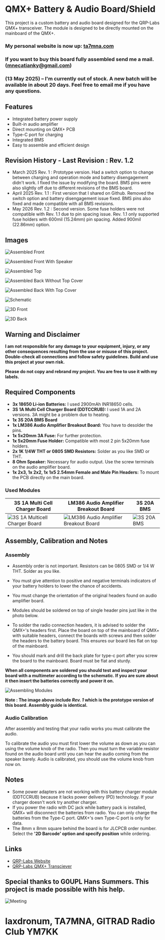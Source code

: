 # QMX+ Battery & Audio Board/Shield

This project is a custom battery and audio board designed for the QRP-Labs QMX+ transceiver. The module is designed to be directly mounted on the mainboard of the QMX+.

### My personal website is now up:  [ta7mna.com](https://ta7mna.com)

### If you want to buy this board fully assembled send me a mail. (mnecatianky@gmail.com)

### (13 May 2025) – I'm currently out of stock. A new batch will be available in about 20 days. Feel free to email me if you have any questions.

## Features
- Integrated battery power supply
- Built-in audio amplifier
- Direct mounting on QMX+ PCB
- Type-C port for charging
- Integrated BMS
- Easy to assemble and efficient design

## Revision History - Last Revision : Rev. 1.2

* March 2025 Rev. 1 : Prototype version. Had a switch option to change between charging and operation mode and battery disengagement didn't work. I fixed the issue by modifying the board. BMS pins were also slightly off due to different revisions of the BMS board.
* April 2025 Rev. 1.1 : First version that I shared on Github. Removed the switch option and battery disengagement issue fixed. BMS pins also fixed and made compatible with all BMS revisions.
* May 2026 Rev. 1.2 : Second version. Some fuse holders were not compatible with Rev. 1.1 due to pin spacing issue. Rev. 1.1 only supported fuse holders with 600mil (15.24mm) pin spacing. Added 900mil (22.86mm) option. 

## Images

![Assembled Front](https://github.com/laxdronum/QMX-Plus-Battery-and-Audio-Board/blob/main/Images/Assembled%20Front.jpeg)

![Assembled Front With Speaker](https://github.com/laxdronum/QMX-Plus-Battery-and-Audio-Board/blob/main/Images/Assembled%20Front%20with%20Speaker.jpeg)

![Assembled Top](https://github.com/laxdronum/QMX-Plus-Battery-and-Audio-Board/blob/main/Images/Assembled%20Top.jpeg)

![Assembled Back Without Top Cover](https://github.com/laxdronum/QMX-Plus-Battery-and-Audio-Board/blob/main/Images/Assembled%20Back%20Without%20Top%20Cover.jpeg)

![Assembled Back With Top Cover](https://github.com/laxdronum/QMX-Plus-Battery-and-Audio-Board/blob/main/Images/Assembled%20Back%20With%20Top%20Cover.jpeg)

![Schematic](https://github.com/laxdronum/QMX-Plus-Battery-and-Audio-Board/blob/main/Images/QMX%2B%20Battery%20%2B%20Audio%20Board%20Rev.%201.2%20Schematic.jpg)

![3D Front](https://github.com/laxdronum/QMX-Plus-Battery-and-Audio-Board/blob/main/Images/Rev.%201.2%203D%20Front.jpg)

![3D Back](https://github.com/laxdronum/QMX-Plus-Battery-and-Audio-Board/blob/main/Images/Rev%201.2%203D%20Back.jpg)


## Warning and Disclaimer

**I am not responsible for any damage to your equipment, injury, or any other consequences resulting from the use or misuse of this project. Double-check all connections and follow safety guidelines. Build and use this project at your own risk.**

**Please do not copy and rebrand my project. You are free to use it with my labels.**

## Required Components
- **3x 18650 Li-ion Batteries:** I used 2900mAh INR18650 cells.
- **3S 1A Multi Cell Charger Board (DDTCCRUB):** I used 1A and 2A versions. 3A might be a problem due to heating.
- **1x 3S 20A BMS Board** 
- **1x LM386 Audio Amplifier Breakout Board:** You have to desolder the pins.
- **1x 5x20mm 3A Fuse:** For further protection.
- **1x 5x20mm Fuse Holder:** Compatible with most 2 pin 5x20mm fuse holders.
- **2x 1K 1/4W THT or 0805 SMD Resistors:** Solder as you like SMD or THT.
- **8 Ohm Speaker:** Necessary for audio output. Use the screw terminals on the audio amplifier board.
- **1x 2x3, 1x 2x2, 1x 1x5 2.54mm Female and Male Pin Headers:** To mount the PCB directly on the main board.

### Used Modules

| 3S 1A Multi Cell Charger Board | LM386 Audio Amplifier Breakout Board | 3S 20A BMS |
|---------|---------|---------|
| ![3S 1A Multicell Charger Board](Images/3S%201A%20Multicell%20Charger%20Board.jpg) | ![LM386 Audio Amplifier Breakout Board](Images/LM386%20Breakout%20Board.jpg) | ![3S 20A BMS](Images/3S%2020A%20BMS.jpeg) |

## Assembly, Calibration and Notes

### Assembly

* Assembly order is not important. Resistors can be 0805 SMD or 1/4 W THT. Solder as you like. 

* You must give attention to positive and negative terminals indicators of your battery holders to lower the chance of accidents. 

* You must change the orientation of the original headers found on audio amplifier board.

* Modules should be soldered on top of single header pins just like in the photo below.

* To solder the radio connection headers, it is advised to solder the QMX+'s headers first. Place the board on top of the mainboard of QMX+ with suitable headers, connect the boards with screws and then solder the headers to the battery board. This ensures our board lies flat on top of the mainboard.

* You should mark and drill the back plate for type-c port after you screw the board to the mainboard. Board must be flat and sturdy.

**When all components are soldered you should test and inspect your board with a multimeter according to the schematic. If you are sure about it then insert the batteries correctly and power it on.**   

![Assembling Modules](https://github.com/laxdronum/QMX-Plus-Battery-and-Audio-Board/blob/main/Images/Assembling%20Modules.jpeg)

**Note : The image above include *Rev. 1* which is the prototype version of this board. Assembly guide is identical.**

### Audio Calibration

After assembly and testing that your radio works you must calibrate the audio.

To calibrate the audio you must first lower the volume as down as you can using the volume knob of the radio. Then you must turn the variable resistor found on the audio board until you can hear the audio coming from the speaker barely. Audio is calibrated,  you should use the volume knob from now on.

## Notes

* Some power adapters are not working with this battery charger module (DDTCCRUB) because it lacks power delivery (PD) technology. If your charger doesn't work try another charger. 
* If you power the radio with DC jack while battery pack is installed, QMX+ will disconnect the batteries from radio. You can only charge the batteries from the Type-C port. QMX+'s own Type-C port is only for data.
* The 8mm x 8mm square behind the board is for JLCPCB order number. Select the **'2D Barcode' option and specify position** while ordering.

## Links

* [QRP-Labs Website](https://www.qrp-labs.com)
* [QRP-Labs QMX+ Transciever](https://qrp-labs.com/qmxp.html)

## Special thanks to G0UPL Hans Summers. This project is made possible with his help.

![Meeting](https://github.com/laxdronum/QMX-Plus-Battery-and-Audio-Board/blob/main/Images/Meeting.jpg)

# laxdronum, TA7MNA, GITRAD Radio Club YM7KK